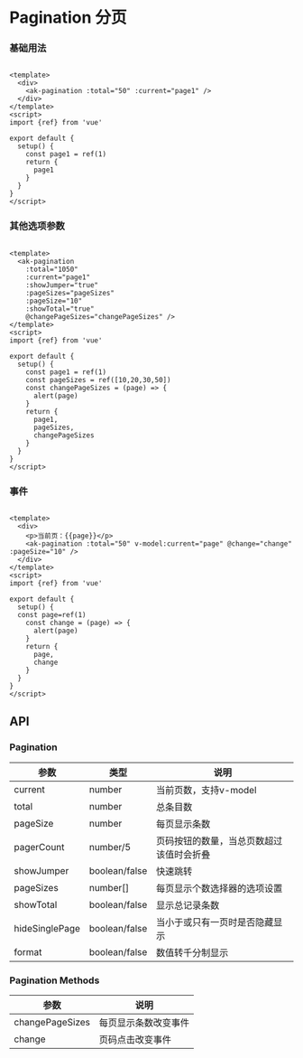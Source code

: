 <!-- Created by 337547038 on 2021/6/22. -->

# Pagination 分页

### 基础用法

```vue demo

<template>
  <div>
    <ak-pagination :total="50" :current="page1" />
  </div>
</template>
<script>
import {ref} from 'vue'

export default {
  setup() {
    const page1 = ref(1)
    return {
      page1
    }
  }
}
</script>
```

### 其他选项参数

```vue demo

<template>
  <ak-pagination
    :total="1050"
    :current="page1"
    :showJumper="true"
    :pageSizes="pageSizes"
    :pageSize="10"
    :showTotal="true"
    @changePageSizes="changePageSizes" />
</template>
<script>
import {ref} from 'vue'

export default {
  setup() {
    const page1 = ref(1)
    const pageSizes = ref([10,20,30,50])
    const changePageSizes = (page) => {
      alert(page)
    }
    return {
      page1,
      pageSizes,
      changePageSizes
    }
  }
}
</script>
```

### 事件

```vue demo

<template>
  <div>
    <p>当前页：{{page}}</p>
    <ak-pagination :total="50" v-model:current="page" @change="change" :pageSize="10" />
  </div>
</template>
<script>
import {ref} from 'vue'

export default {
  setup() {
  const page=ref(1)
    const change = (page) => {
      alert(page)
    }
    return {
      page,
      change
    }
  }
}
</script>
```

## API

### Pagination
|参数|类型|说明|
|-|-|-|
|current        | number         |当前页数，支持v-model|
|total          | number         |总条目数|
|pageSize       | number         |每页显示条数|
|pagerCount     | number/5       |页码按钮的数量，当总页数超过该值时会折叠|
|showJumper     | boolean/false  |快速跳转|
|pageSizes      | number[]       |每页显示个数选择器的选项设置|
|showTotal      | boolean/false  |显示总记录条数|
|hideSinglePage | boolean/false  |当小于或只有一页时是否隐藏显示|
|format         | boolean/false  |数值转千分制显示|

### Pagination Methods
|参数|说明|
|-|-|
|changePageSizes    |每页显示条数改变事件|
|change             |页码点击改变事件|
